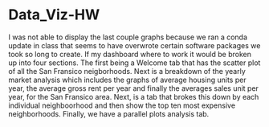 # Data_Viz-HW

I was not able to display the last couple graphs because we ran a conda update in class that seems to have overwrote certain software packages we took so long to create. If my dashboard where to work it would be broken up into four sections. The first being a Welcome tab that has the scatter plot of all the San Fransico neigborhoods. Next is a breakdown of the yearly market analysis which includes the graphs of average housing units per year, the average gross rent per year and finally the averages sales unit per year, for the San Fransico area. Next, is a tab that brokes this down by each individual neighboorhood and then show the top ten most expensive neighborhoods. Finally, we have a parallel plots analysis tab.